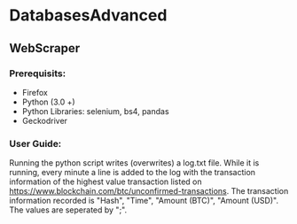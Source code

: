 # DatabasesAdvanced

## WebScraper

### Prerequisits:
- Firefox
- Python (3.0 +)
- Python Libraries: selenium, bs4, pandas
- Geckodriver

### User Guide:
Running the python script writes (overwrites) a log.txt file. While it is running, every minute a line is added to the log with the transaction information of the highest value transaction listed on https://www.blockchain.com/btc/unconfirmed-transactions. The transaction information recorded is "Hash", "Time", "Amount (BTC)", "Amount (USD)". The values are seperated by ";".
